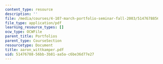 ```yaml
---
content_type: resource
description: ''
file: /media/courses/4-107-march-portfolio-seminar-fall-2003/5147678856bb3b81aa5ac6be36d77e27_aaron_wittkamper.pdf
file_type: application/pdf
learning_resource_types: []
ocw_type: OCWFile
parent_title: Portfolios
parent_type: CourseSection
resourcetype: Document
title: aaron_wittkamper.pdf
uid: 51476788-56bb-3b81-aa5a-c6be36d77e27
---
```

